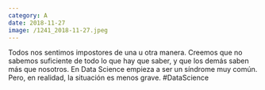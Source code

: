 ```yaml
--- 
category: A 
date: 2018-11-27 
image: /1241_2018-11-27.jpeg 
--- 
```


Todos nos sentimos impostores de una u otra manera. Creemos que no sabemos suficiente de todo lo que hay que saber, y que los demás saben más que nosotros. En Data Science empieza a ser un síndrome muy común. Pero, en realidad, la situación es menos grave.  #DataScience